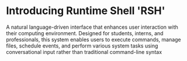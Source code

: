 # Introducing Runtime Shell 'RSH'

 A natural language-driven interface that enhances user interaction with their computing environment.
 Designed for students, interns, and professionals, this system enables users to execute commands, manage files, schedule events, and perform various
 system tasks using conversational input rather than traditional command-line syntax